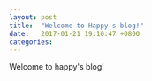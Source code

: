 ```yaml
---
layout: post
title:  "Welcome to Happy's blog!"
date:   2017-01-21 19:10:47 +0800
categories: 
---
```


Welcome to happy's blog!